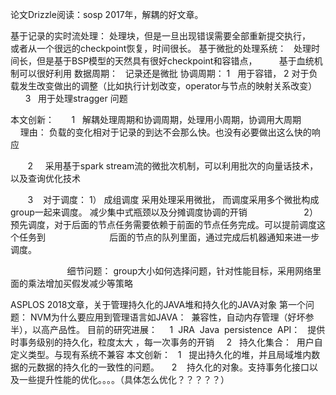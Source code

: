 论文Drizzle阅读：sosp  2017年，解耦的好文章。

基于记录的实时流处理： 处理块，但是一旦出现错误需要全部重新提交执行，
         或者从一个很远的checkpoint恢复，时间很长。
基于微批的处理系统：   处理时间长，但是基于BSP模型的天然具有很好checkpoint和容错点，
         基于血统机制可以很好利用
数据周期：   记录还是微批
协调周期：  1    用于容错，
           2    对于负载发生改变做出的调整（比如执行计划改变，operator与节点的映射关系改变）
           3    用于处理stragger 问题
           
           
 本文创新：
        1   解耦处理周期和协调周期，处理用小周期，协调用大周期
              理由：  负载的变化相对于记录的到达不会那么快。也没有必要做出这么快的响应
            
        2     采用基于spark stream流的微批次机制，可以利用批次的向量话技术，以及查询优化技术
        
        
        3    对于调度： 1） 成组调度  采用处理采用微批， 而调度采用多个微批构成group一起来调度。
             减少集中式瓶颈以及分摊调度协调的开销
                       2）预先调度，对于后面的节点任务需要依赖于前面的节点任务完成。可以提前调度这个任务到
                          后面的节点的队列里面，通过完成后机器通知来进一步调度。
                          
                        细节问题： group大小如何选择问题，针对性能目标，采用网络里面的乘法增加买假发减少等策略
         



ASPLOS  2018文章，关于管理持久化的JAVA堆和持久化的JAVA对象
第一个问题： NVM为什么要应用到管理语言如JAVA：  兼容性，自动内存管理（好坏参半），以高产品性。
目前的研究进展：
     1    JRA  Java  persistence  API：   提供时事务级别的持久化，粒度太大 ，每一次事务的开销
     2    持久化集合：  用户自定义类型。与现有系统不兼容
本文创新：
     1    提出持久化的堆，并且局域堆内数据的元数据的持久化的一致性的问题。
     2    持久化的对象。支持事务化接口以及一些提升性能的优化。。。。（具体怎么优化？？？？？）

